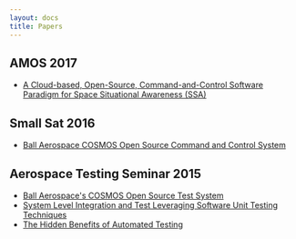 ```yaml
---
layout: docs
title: Papers
---
```


## AMOS 2017

- [A Cloud-based, Open-Source, Command-and-Control Software Paradigm for Space Situational Awareness (SSA)](https://amostech.com/TechnicalPapers/2017/SSA/Thomas_J.pdf)

## Small Sat 2016

- [Ball Aerospace COSMOS Open Source Command and Control System](https://digitalcommons.usu.edu/smallsat/2016/TS9GroundSystems/3/)

## Aerospace Testing Seminar 2015

- <a href="{{site.baseurl}}/assets/Ball_Aerospaces_COSMOS_Open_Source_Test_System.pdf">Ball Aerospace's COSMOS Open Source Test System</a>
- <a href="{{site.baseurl}}/assets/System_Level_Integration_And_Test_Leveraging_Software_Unit_Testing_Techniques.pdf">System Level Integration and Test Leveraging Software Unit Testing Techniques</a>
- <a href="{{site.baseurl}}/assets/The_Hidden_Benefits_of_Automated_Testing.pdf">The Hidden Benefits of Automated Testing</a>

